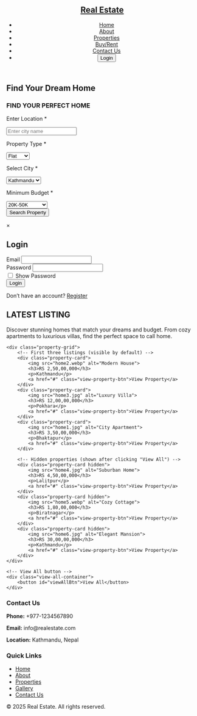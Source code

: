 <!DOCTYPE html>
<html lang="en">
<head>
    <meta charset="UTF-8">
    <meta name="viewport" content="width=device-width, initial-scale=1.0">
    <title>Real Estate</title>
    <link rel="stylesheet" href="style.css">
</head>
<body>

<header>
    <nav class="navbar">
        <a href="#" class="nav-logo">
            <h2 class="logo-text">Real Estate</h2>
        </a>
        <ul class="nav-menu">
            <li class="nav-item"><a href="#" class="nav-link">Home</a></li>
            <li class="nav-item"><a href="Aboutus.html" class="nav-link">About</a></li>
            <li class="nav-item"><a href="#" class="nav-link">Properties</a></li>
            <li class="nav-item"><a href="#" class="nav-link">Buy/Rent</a></li>
            <li class="nav-item"><a href="Contact.html" class="nav-link">Contact Us</a></li>
            <li><button class="btnlogin-popup"id="loginBtn">Login</button></li>            
        </ul>
    </nav>
</header>

<main>
    <section class="hero-section">
        <div class="section-content">
            <div class="hero-details">
                <h2 class="title">Find Your Dream Home</h2>
                <section class="center">
                    <form action="search.html" method="post">
                        <h3>FIND YOUR PERFECT HOME</h3>
                        <div class="box">
                            <p>Enter Location <span>*</span></p>
                            <input type="text" name="location" required maxlength="50" placeholder="Enter city name" class="input">
                        </div>
                        <div class="flex">
                            <div class="box">
                                <p>Property Type <span>*</span></p>
                                <select name="type" class="input" required>
                                    <option value="flat">Flat</option>
                                    <option value="house">House</option>
                                    <option value="land">Land</option>
                                </select>
                            </div>
                            <div class="box">
                                <p>Select City <span>*</span></p>
                                <select name="place" class="input" required>
                                    <option value="Kathmandu">Kathmandu</option>
                                    <option value="Lalitpur">Lalitpur</option>
                                    <option value="Bhaktapur">Bhaktapur</option>
                                </select>
                            </div>
                            <div class="box">
                                <p>Minimum Budget <span>*</span></p>
                                <select name="budget" class="input" required>
                                    <option value="200000-500000">20K-50K</option>
                                    <option value="1000000-2000000">1Lac-2Lac</option>
                                    <option value="10000000-500000000">1Crore-5Crore</option>
                                </select>
                            </div>
                        </div>
                        <input type="submit" value="Search Property" name="search" class="btn">
                    </form>
                </section>
            </div>
        </div>
    </section>
    

<div id="loginModal" class="modal">
  <div class="modal-content">
    <span class="close">&times;</span>
    <form class="login-form">
      <h2>Login</h2>
      <div class="form-group">
        <label for="email">Email</label>
        <input type="email" id="email" name="email" required>
      </div>
      <div class="form-group">
        <label for="password">Password</label>
        <input type="password" id="password" name="password" required>
       </div>      
        <div class="show-password">  
        <input type="checkbox" id="showPassword">
        <label for="showPassword">Show Password</label>
      </div>
      <button type="submit" class="btn-login">Login</button>
      <p class="extra-linl">Don’t have an account? <a href="#">Register</a></p>
    </form>
  </div>
</div>

<section class="properties" id="properties">
    <div class="title-box">
        <h2 class="section-title">LATEST LISTING</h2>
    </div>
    <p class="section-description">
        Discover stunning homes that match your dreams and budget. From cozy apartments to luxurious villas, 
        find the perfect space to call home.
    </p>

    <div class="property-grid">
        <!-- First three listings (visible by default) -->
        <div class="property-card">
            <img src="home2.webp" alt="Modern House">
            <h3>RS 2,50,00,000</h3>
            <p>Kathmandu</p>
            <a href="#" class="view-property-btn">View Property</a>
        </div>
        <div class="property-card">
            <img src="home3.jpg" alt="Luxury Villa">
            <h3>RS 12,00,00,000</h3>
            <p>Pokhara</p>
            <a href="#" class="view-property-btn">View Property</a>
        </div>
        <div class="property-card">
            <img src="home1.jpg" alt="City Apartment">
            <h3>RS 3,50,00,000</h3>
            <p>Bhaktapur</p>
            <a href="#" class="view-property-btn">View Property</a>
        </div>

        <!-- Hidden properties (shown after clicking "View All") -->
        <div class="property-card hidden">
            <img src="home4.jpg" alt="Suburban Home">
            <h3>RS 4,50,00,000</h3>
            <p>Lalitpur</p>
            <a href="#" class="view-property-btn">View Property</a>
        </div>
        <div class="property-card hidden">
            <img src="home5.webp" alt="Cozy Cottage">
            <h3>RS 1,80,00,000</h3>
            <p>Biratnagar</p>
            <a href="#" class="view-property-btn">View Property</a>
        </div>
        <div class="property-card hidden">
            <img src="home6.jpg" alt="Elegant Mansion">
            <h3>RS 30,00,00,000</h3>
            <p>Kathmandu</p>
            <a href="#" class="view-property-btn">View Property</a>
        </div>
    </div>

    <!-- View All button -->
    <div class="view-all-container">
        <button id="viewAllBtn">View All</button>
    </div>
</section>
<footer>
    <div class="footer-container">
        <div class="footer-info">
            <h3>Contact Us</h3>
            <p><strong>Phone:</strong> +977-1234567890</p>
            <p><strong>Email:</strong> info@realestate.com</p>
            <p><strong>Location:</strong> Kathmandu, Nepal</p>
        </div>
        <div class="footer-links">
            <h3>Quick Links</h3>
            <ul>
                <li><a href="#">Home</a></li>
                <li><a href="#">About</a></li>
                <li><a href="#">Properties</a></li>
                <li><a href="#">Gallery</a></li>
                <li><a href="#">Contact Us</a></li>
            </ul>
        </div>
    </div>
    <div class="footer-bottom">
        <p>&copy; 2025 Real Estate. All rights reserved.</p>
    </div>
</footer>

<script>
  const modal = document.getElementById("loginModal");
  const loginBtn = document.getElementById("loginBtn");
  const closeBtn = document.querySelector(".close");
  const loginForm = document.querySelector(".login-form");
  const passwordInput = document.getElementById("password");
  const showPasswordCheckbox = document.getElementById("showPassword");
  
  showPasswordCheckbox.addEventListener("change", function(){
  if(this.checked){
   passwordInput.type="text";
  }
  else{
   passwordInput.type="password";
  }
});   
  
  loginForm.addEventListener("submit", function(event){
   event.preventDefault();

   const email = document.getElementById("email").value;
   const password = document.getElementById("password").value;
    
   console.log("Email:", email);
   console.log("Password:", password);

   modal.classList.remove("active");
});

  loginBtn.addEventListener("click", function(event) {
    event.preventDefault(); // Prevent link navigation if it's an <a>
    modal.classList.add("active"); 
  });

  closeBtn.addEventListener("click", function() {
    modal.classList.remove("active");
  });

 
  window.addEventListener("click", function(event) {
    if (event.target === modal) {
      modal.classList.remove("active");
    }
  });
</script>
<script>
    document.getElementById("viewAllBtn").addEventListener("click", function() {
        const hiddenCards = document.querySelectorAll(".property-card.hidden");
        hiddenCards.forEach(card => card.classList.remove("hidden"));
        this.style.display = "none"; // Hide the button after clicking
    });
    </script>

</main>
</body>
</html>
